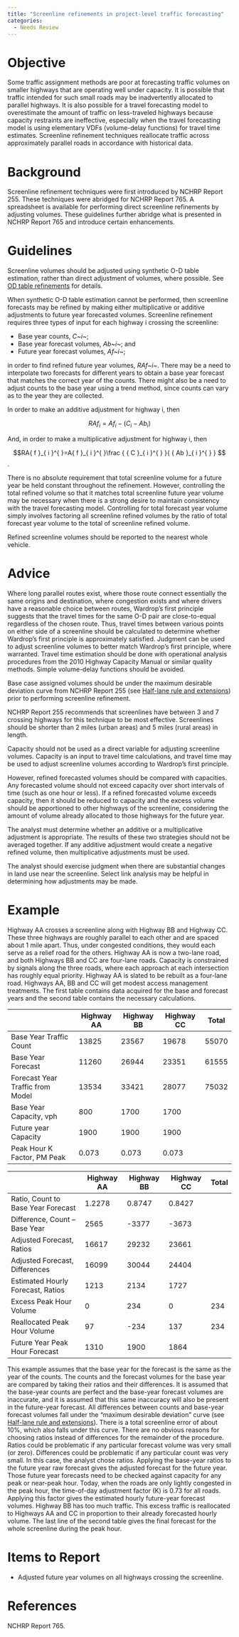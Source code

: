 ```yaml
---
title: "Screenline refinements in project-level traffic forecasting"
categories:
  - Needs Review
---
```


Objective
=========

Some traffic assignment methods are poor at forecasting traffic volumes on smaller highways that are operating well under capacity. It is possible that traffic intended for such small roads may be inadvertently allocated to parallel highways. It is also possible for a travel forecasting model to overestimate the amount of traffic on less-traveled highways because capacity restraints are ineffective, especially when the travel forecasting model is using elementary VDFs (volume-delay functions) for travel time estimates. Screenline refinement techniques reallocate traffic across approximately parallel roads in accordance with historical data.

Background
==========

Screenline refinement techniques were first introduced by NCHRP Report 255. These techniques were abridged for NCHRP Report 765. A spreadsheet is available for performing direct screenline refinements by adjusting volumes. These guidelines further abridge what is presented in NCHRP Report 765 and introduce certain enhancements.

Guidelines
==========

Screenline volumes should be adjusted using synthetic O-D table estimation, rather than direct adjustment of volumes, where possible. See [OD table refinements](OD_table_refinements_in_project-level_traffic_forecasting) for details.

When synthetic O-D table estimation cannot be performed, then screenline forecasts may be refined by making either multiplicative or additive adjustments to future year forecasted volumes.
Screenline refinement requires three types of input for each highway i crossing the screenline:

-   Base year counts, *C~i~*;
-   Base year forecast volumes, *Ab~i~*; and
-   Future year forecast volumes, *Af~i~*;

in order to find refined future year volumes, *RAf~i~*. There may be a need to interpolate two forecasts for different years to obtain a base year forecast that matches the correct year of the counts. There might also be a need to adjust counts to the base year using a trend method, since counts can vary as to the year they are collected.

In order to make an additive adjustment for highway i, then

$$RA{ f }_{ i }^{ }=A{ f }_{ i }^{ }-\left( { C }_{ i }^{ }-{ Ab }_{ i }^{ } \right)$$

And, in order to make a multiplicative adjustment for highway i, then

$$RA{ f }_{ i }^{ }=A{ f }_{ i }^{ }\frac { { C }_{ i }^{ } }{ { Ab }_{ i }^{ } } $$ .

There is no absolute requirement that total screenline volume for a future year be held constant throughout the refinement. However, controlling the total refined volume so that it matches total screenline future year volume may be necessary when there is a strong desire to maintain consistency with the travel forecasting model. Controlling for total forecast year volume simply involves factoring all screenline refined volumes by the ratio of total forecast year volume to the total of screenline refined volume.

Refined screenline volumes should be reported to the nearest whole vehicle.

Advice
======

Where long parallel routes exist, where those route connect essentially the same origins and destination, where congestion exists and where drivers have a reasonable choice between routes, Wardrop’s first principle suggests that the travel times for the same O-D pair are close-to-equal regardless of the chosen route. Thus, travel times between various points on either side of a screenline should be calculated to determine whether Wardrop’s first principle is approximately satisfied. Judgment can be used to adjust screenline volumes to better match Wardrop’s first principle, where warranted. Travel time estimation should be done with operational analysis procedures from the 2010 Highway Capacity Manual or similar quality methods. Simple volume-delay functions should be avoided.

Base case assigned volumes should be under the maximum desirable deviation curve from NCHRP Report 255 (see [Half-lane rule and extensions](Half-lane_rule_and_extensions_in_project-level_traffic_forecasting)) prior to performing screenline refinement.

NCHRP Report 255 recommends that screenlines have between 3 and 7 crossing highways for this technique to be most effective. Screenlines should be shorter than 2 miles (urban areas) and 5 miles (rural areas) in length.

Capacity should not be used as a direct variable for adjusting screenline volumes. Capacity is an input to travel time calculations, and travel time may be used to adjust screenline volumes according to Wardrop’s first principle.

However, refined forecasted volumes should be compared with capacities. Any forecasted volume should not exceed capacity over short intervals of time (such as one hour or less). If a refined forecasted volume exceeds capacity, then it should be reduced to capacity and the excess volume should be apportioned to other highways of the screenline, considering the amount of volume already allocated to those highways for the future year.

The analyst must determine whether an additive or a multiplicative adjustment is appropriate. The results of these two strategies should not be averaged together. If any additive adjustment would create a negative refined volume, then multiplicative adjustments must be used.

The analyst should exercise judgment when there are substantial changes in land use near the screenline. Select link analysis may be helpful in determining how adjustments may be made.

Example
=======

Highway AA crosses a screenline along with Highway BB and Highway CC. These three highways are roughly parallel to each other and are spaced about 1 mile apart. Thus, under congested conditions, they would each serve as a relief road for the others. Highway AA is now a two-lane road, and both Highways BB and CC are four-lane roads. Capacity is constrained by signals along the three roads, where each approach at each intersection has roughly equal priority. Highway AA is slated to be rebuilt as a four-lane road. Highways AA, BB and CC will get modest access management treatments. The first table contains data acquired for the base and forecast years and the second table contains the necessary calculations.

|                                  | Highway AA | Highway BB | Highway CC | Total |
|----------------------------------|------------|------------|------------|-------|
| Base Year Traffic Count          | 13825      | 23567      | 19678      | 55070 |
| Base Year Forecast               | 11260      | 26944      | 23351      | 61555 |
| Forecast Year Traffic from Model | 13534      | 33421      | 28077      | 75032 |
| Base Year Capacity, vph          | 800        | 1700       | 1700       |       |
| Future year Capacity             | 1900       | 1900       | 1900       |       |
| Peak Hour K Factor, PM Peak      | 0.073      | 0.073      | 0.073      |       |

|                                    | Highway AA | Highway BB | Highway CC | Total |
|------------------------------------|------------|------------|------------|-------|
| Ratio, Count to Base Year Forecast | 1.2278     | 0.8747     | 0.8427     |       |
| Difference, Count – Base Year      | 2565       | -3377      | -3673      |       |
| Adjusted Forecast, Ratios          | 16617      | 29232      | 23661      |       |
| Adjusted Forecast, Differences     | 16099      | 30044      | 24404      |       |
| Estimated Hourly Forecast, Ratios  | 1213       | 2134       | 1727       |       |
| Excess Peak Hour Volume            | 0          | 234        | 0          | 234   |
| Reallocated Peak Hour Volume       | 97         | -234       | 137        | 234   |
| Future Year Peak Hour Forecast     | 1310       | 1900       | 1864       |       |

This example assumes that the base year for the forecast is the same as the year of the counts. The counts and the forecast volumes for the base year are compared by taking their ratios and their differences. It is assumed that the base-year counts are perfect and the base-year forecast volumes are inaccurate, and it is assumed that this same inaccuracy will also be present in the future-year forecast. All differences between counts and base-year forecast volumes fall under the “maximum desirable deviation” curve (see [Half-lane rule and extensions](Half-lane_rule_and_extensions_in_project-level_traffic_forecasting)). There is a total screenline error of about 10%, which also falls under this curve. There are no obvious reasons for choosing ratios instead of differences for the remainder of the procedure. Ratios could be problematic if any particular forecast volume was very small (or zero). Differences could be problematic if any particular count was very small. In this case, the analyst chose ratios. Applying the base-year ratios to the future year raw forecast gives the adjusted forecast for the future year. Those future year forecasts need to be checked against capacity for any peak or near-peak hour. Today, when the roads are only lightly congested in the peak hour, the time-of-day adjustment factor (K) is 0.73 for all roads. Applying this factor gives the estimated hourly future-year forecast volumes. Highway BB has too much traffic. This excess traffic is reallocated to Highways AA and CC in proportion to their already forecasted hourly volume. The last line of the second table gives the final forecast for the whole screenline during the peak hour.

Items to Report
===============

-   Adjusted future year volumes on all highways crossing the screenline.

References
==========

NCHRP Report 765.

